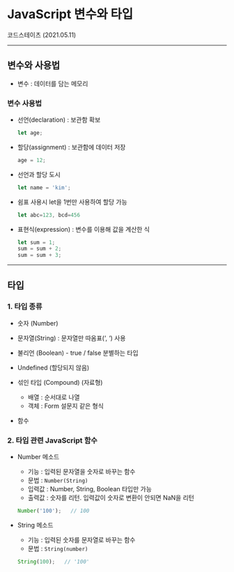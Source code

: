 # JavaScript 변수와 타입
코드스테이츠 (2021.05.11)

***

## 변수와 사용법
- 변수 : 데이터를 담는 메모리

### 변수 사용법
- 선언(declaration) : 보관함 확보
  ```js
  let age;
  ```
- 할당(assignment) : 보관함에 데이터 저장
  ```js
  age = 12;
  ```
- 선언과 할당 도시
  ```js
  let name = 'kim';
  ```
- 쉼표 사용시 let을 1번만 사용하여 할당 가능
  ```js
  let abc=123, bcd=456
  ```
- 표현식(expression) : 변수를 이용해 값을 계산한 식
  ```js
  let sum = 1;
  sum = sum + 2;
  sum = sum + 3;
  ```

***

## 타입

### 1. 타입 종류

- 숫자 (Number)

- 문자열(String) : 문자열만 따옴표(‘, ‘) 사용

- 불리언 (Boolean) - true / false 분별하는 타입

- Undefined (할당되지 않음)

- 섞인 타입 (Compound) (자료형)
  - 배열 : 순서대로 나열
  - 객체 : Form 설문지 같은 형식
  
- 함수

### 2. 타입 관련 JavaScript 함수

- Number 메소드
  - 기능 : 입력된 문자열을 숫자로 바꾸는 함수
  - 문법 : ```Number(String)```
  - 입력값 : Number, String, Boolean 타입만 가능
  - 출력값 : 숫자를 리턴. 입력값이 숫자로 변환이 안되면 NaN을 리턴
  ```js
  Number('100');   // 100
  ```

- String 메소드
  - 기능 : 입력된 숫자를 문자열로 바꾸는 함수
  - 문법 : ```String(number)```
  ```js
  String(100);   // '100'
  ```
